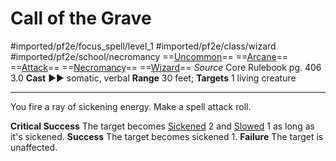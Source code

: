 # Call of the Grave
#imported/pf2e/focus_spell/level_1 #imported/pf2e/class/wizard #imported/pf2e/school/necromancy 
==[Uncommon](uncommon.md)== ==[Arcane](arcane.md)== ==[Attack](attack.md)== ==[Necromancy](necromancy.md)== ==[Wizard](rules/traits/wizard.md)==
*Source* Core Rulebook pg. 406 3.0
**Cast** ►► somatic, verbal
**Range** 30 feet; **Targets** 1 living creature

---
You fire a ray of sickening energy. Make a spell attack roll.

**Critical Success** The target becomes [Sickened](../../../Conditions/Sickened.md) 2 and [Slowed](../../../Conditions/Slowed.md) 1 as long as it's sickened.
**Success** The target becomes sickened 1.
**Failure** The target is unaffected.